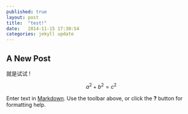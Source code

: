 ```yaml
---
published: true
layout: post
title:  "test!"
date:   2014-11-15 17:30:54
categories: jekyll update
---
```


## A New Post
就是试试 !

$$a^2 + b^2 = c^2$$

Enter text in [Markdown](http://daringfireball.net/projects/markdown/). Use the toolbar above, or click the **?** button for formatting help.
